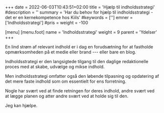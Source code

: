 +++
date = 2022-06-03T10:43:51+02:00
title = 'Hjælp til indholdsstrategi'
#description = ''
summary = 'Har du behov for hjælp til indholdsstrategi - det er en kernekompetence hos Kiils'
#keywords = ['']
emner = ['Indholdsstrategi']
#pris =
weight = -100


[menu]
  [menu.foot] 
    name = 'Indholdsstrategi'
    weight = 9
    parent = 'Ydelser'
+++


En lind strøm af relevant indhold er i dag en forudsætning for at fastholde opmærksomheden på et medie eller brand --- eller bare en blog.

Indholdsstrategi er den langsigtede tilgang til den daglige redaktionelle proces med at skabe, udvælge og mikse indhold.

Men indholdsstrategi omfatter også den løbende tilpasning og opdatering af det mere faste indhold som om essentielt for ens forretning.

Nogle har svært ved at finde retningen for deres indhold, andre svært ved at lægge planen og atter andre svært ved at holde sig til den.

Jeg kan hjælpe.
